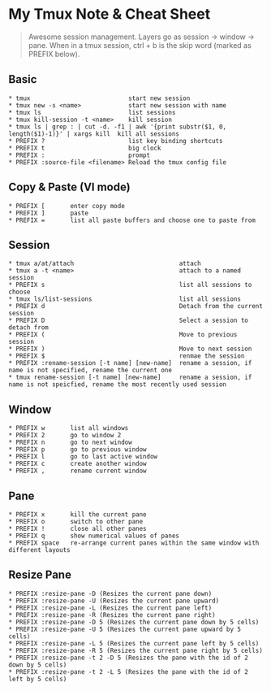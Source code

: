 # My Tmux Note & Cheat Sheet
>Awesome session management. Layers go as session -> window -> pane.
>When in a tmux session, ctrl + b is the skip word (marked as PREFIX below).

## Basic
    * tmux                           start new session
    * tmux new -s <name>             start new session with name
    * tmux ls                        list sessions
    * tmux kill-session -t <name>    kill session
    * tmux ls | grep : | cut -d. -f1 | awk '{print substr($1, 0, length($1)-1)}' | xargs kill  kill all sessions
    * PREFIX ?                       list key binding shortcuts
    * PREFIX t                       big clock
    * PREFIX :                       prompt
    * PREFIX :source-file <filename> Reload the tmux config file
## Copy & Paste (VI mode)
    * PREFIX [       enter copy mode
    * PREFIX ]       paste
    * PREFIX =       list all paste buffers and choose one to paste from
## Session
    * tmux a/at/attach                             attach
    * tmux a -t <name>                             attach to a named session
    * PREFIX s                                     list all sessions to choose
    * tmux ls/list-sessions                        list all sessions
    * PREFIX d                                     Detach from the current session
    * PREFIX D                                     Select a session to detach from
    * PREFIX (                                     Move to previous session
    * PREFIX )                                     Move to next session
    * PREFIX $                                     renmae the session
    * PREFIX :rename-session [-t name] [new-name]  rename a session, if name is not specified, rename the current one
    * tmux rename-session [-t name] [new-name]     rename a session, if name is not speicfied, rename the most recently used session
## Window
    * PREFIX w       list all windows
    * PREFIX 2       go to window 2
    * PREFIX n       go to next window
    * PREFIX p       go to previous window
    * PREFIX l       go to last active window
    * PREFIX c       create another window
    * PREFIX ,       rename current window
## Pane
    * PREFIX x       kill the current pane
    * PREFIX o       switch to other pane
    * PREFIX !       close all other panes
    * PREFIX q       show numerical values of panes
    * PREFIX space   re-arrange current panes within the same window with different layouts
## Resize Pane
    * PREFIX :resize-pane -D (Resizes the current pane down)
    * PREFIX :resize-pane -U (Resizes the current pane upward)
    * PREFIX :resize-pane -L (Resizes the current pane left)
    * PREFIX :resize-pane -R (Resizes the current pane right)
    * PREFIX :resize-pane -D 5 (Resizes the current pane down by 5 cells)
    * PREFIX :resize-pane -U 5 (Resizes the current pane upward by 5 cells)
    * PREFIX :resize-pane -L 5 (Resizes the current pane left by 5 cells)
    * PREFIX :resize-pane -R 5 (Resizes the current pane right by 5 cells)
    * PREFIX :resize-pane -t 2 -D 5 (Resizes the pane with the id of 2 down by 5 cells)
    * PREFIX :resize-pane -t 2 -L 5 (Resizes the pane with the id of 2 left by 5 cells)

[//]: # (Reference links used in the body of this note, which were stripped out by markdown processor. All comments won't be seen after rendering. SO post for comments in markdown - http://stackoverflow.com/questions/4823468/store-comments-in-markdown-syntax)

   [DILLINGER]: <http://dillinger.io/>
